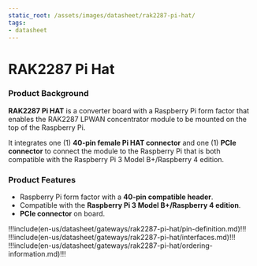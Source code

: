 ```yaml
---
static_root: /assets/images/datasheet/rak2287-pi-hat/
tags:
- datasheet
---
```


# RAK2287 Pi Hat

<rk-img
  :src="`${$frontmatter.static_root}/1.rak2287-pi-hat.png`"
  width="75%"
  caption="RAK2287 Pi Hat"
/>

### Product Background

**RAK2287 Pi HAT** is a converter board with a Raspberry Pi form factor that enables the RAK2287 LPWAN concentrator module to be mounted on the top of the Raspberry Pi. 

It integrates one (1) **40-pin female Pi HAT connector** and one (1) **PCIe connector** to connect the module to the Raspberry Pi that is both compatible with the Raspberry Pi 3 Model B+/Raspberry 4 edition.

### Product Features

- Raspberry Pi form factor with a **40-pin compatible header**.
- Compatible with the **Raspberry Pi 3 Model B+/Raspberry 4 edition**.
- **PCIe connector** on board.

!!!include(en-us/datasheet/gateways/rak2287-pi-hat/pin-definition.md)!!!
!!!include(en-us/datasheet/gateways/rak2287-pi-hat/interfaces.md)!!!
!!!include(en-us/datasheet/gateways/rak2287-pi-hat/ordering-information.md)!!!